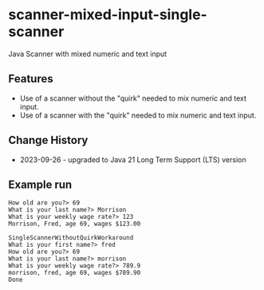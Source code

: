 # scanner-mixed-input-single-scanner
Java Scanner with mixed numeric and text input
## Features
* Use of a scanner without the "quirk" needed to mix numeric and text input.
* Use of a scanner with the "quirk" needed to mix numeric and text input.
## Change History
* 2023-09-26 - upgraded to Java 21 Long Term Support (LTS) version
## Example run
```
How old are you?> 69
What is your last name?> Morrison
What is your weekly wage rate?> 123
Morrison, Fred, age 69, wages $123.00

SingleScannerWithoutQuirkWorkaround
What is your first name?> fred
How old are you?> 69
What is your last name?> morrison
What is your weekly wage rate?> 789.9
morrison, fred, age 69, wages $789.90
Done
```
